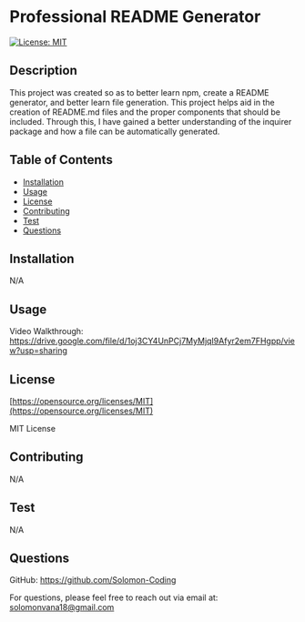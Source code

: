 
  # Professional README Generator

  [![License: MIT](https://img.shields.io/badge/License-MIT-yellow.svg)](https://opensource.org/licenses/MIT)

  ## Description

  This project was created so as to better learn npm, create a README generator, and better learn file generation. This project helps aid in the creation of README.md files and the proper components that should be included. Through this, I have gained a better understanding of the inquirer package and how a file can be automatically generated.

  ## Table of Contents

  - [Installation](#installation)
  - [Usage](#usage)
  - [License](#license)
  - [Contributing](#contributing)
  - [Test](#test)
  - [Questions](#questions)

  ## Installation

  N/A

  ## Usage

  Video Walkthrough: https://drive.google.com/file/d/1oj3CY4UnPCj7MyMjqI9Afyr2em7FHgpp/view?usp=sharing

  ## License

  [https://opensource.org/licenses/MIT](https://opensource.org/licenses/MIT)

  MIT License

  ## Contributing

  N/A

  ## Test

  N/A

  ## Questions

  GitHub: https://github.com/Solomon-Coding

  For questions, please feel free to reach out via email
  at: [solomonvana18@gmail.com](solomonvana18@gmail.com)
